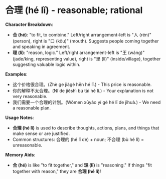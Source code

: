 # **合理 (hé lǐ) - reasonable; rational**

**Character Breakdown**:  
- **合 (hé)**: "to fit, to combine." Left/right arrangement-left is "人 (rén)" (person), right is "口 (kǒu)" (mouth). Suggests people coming together and speaking in agreement.  
- **理 (lǐ)**: "reason, logic." Left/right arrangement-left is "王 (wáng)" (jade/king, representing value), right is "里 (lǐ)" (inside/village), together suggesting valuable logic within.

**Examples**:  
- 这个价格很合理。(Zhè ge jiàgé hěn hé lǐ.) - This price is reasonable.  
- 你的解释不太合理。(Nǐ de jiěshì bú tài hé lǐ.) - Your explanation is not very reasonable.  
- 我们需要一个合理的计划。(Wǒmen xūyào yí gè hé lǐ de jìhuà.) - We need a reasonable plan.

**Usage Notes**:  
- **合理 (hé lǐ)** is used to describe thoughts, actions, plans, and things that make sense or are justified.  
- Common structures: 合理的 (hé lǐ de) + noun; 不合理 (bù hé lǐ) = unreasonable.

**Memory Aids**:  
- **合 (hé)** is like "to fit together," and **理 (lǐ)** is "reasoning." If things "fit together with reason," they are **合理 (hé lǐ)**!